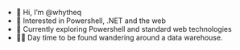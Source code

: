 - 👋 Hi, I’m @whytheq
- 👀 Interested in Powershell, .NET and the web
- 🌱 Currently exploring Powershell and standard web technologies
- 👨‍💻 Day time to be found wandering around a data warehouse.

<!---
whytheq/whytheq is a ✨ special ✨ repository because its `README.md` (this file) appears on your GitHub profile.
You can click the Preview link to take a look at your changes.
--->

